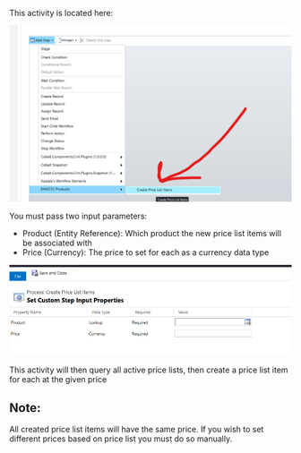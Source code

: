 This activity is located here:

![.](/Documentation/Images/price%20list%20activity.png)


You must pass two input parameters:

- Product (Entity Reference): Which product the new price list items will be associated with
- Price (Currency): The price to set for each as a currency data type

![](/Documentation/Images/create%20price%20list%20items%20input%20parameters.png)


This activity will then query all active price lists, then create a price list item for each at the given price


## Note: ##

All created price list items will have the same price. If you wish to set different prices based on price list you must do so manually.
